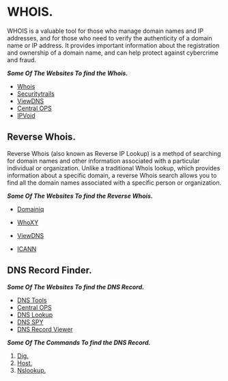 # WHOIS.

WHOIS is a valuable tool for those who manage domain names and IP addresses, and for those who need to verify the authenticity of a domain name or IP address. It provides important information about the registration and ownership of a domain name, and can help protect against cybercrime and fraud.

***Some Of The Websites To find the Whois.***

-   [Whois]()
-   [Securitytrails](https://securitytrails.com/)
-   [ViewDNS](https://viewdns.info/whois/)
-   [Central OPS](https://centralops.net/co/)
-   [IPVoid](https://www.ipvoid.com/whois/)

## Reverse Whois.

Reverse Whois (also known as Reverse IP Lookup) is a method of searching for domain names and other information associated with a particular individual or organization. Unlike a traditional Whois lookup, which provides information about a specific domain, a reverse Whois search allows you to find all the domain names associated with a specific person or organization.

***Some Of The Websites To find the Reverse Whois.***

- [Domainiq](https://domainiq.com/)

- [WhoXY](https://www.whoxy.com/reverse-whois/)

- [ViewDNS](https://viewdns.info/reversewhois/)

- [ICANN](https://lookup.icann.org/en) 

## DNS Record Finder.
***Some Of The Websites To find the DNS Record.***

-   [DNS Tools](http://en.dnstools.ch/)
-   [Central OPS](https://centralops.net/co/DomainDossier.aspx)
-   [DNS Lookup](https://dnschecker.org/)
-   [DNS SPY](https://dnsspy.io/)
-   [DNS Record Viewer](https://www.dnswatch.info/)

***Some Of The Commands To find the DNS Record.***

1.  [Dig.](https://github.com/Mr-Secure-Code/Linux_Servers/blob/main/Red%20HAT/DNS/DNS%20Client.md#dig)
2.  [Host.](https://github.com/Mr-Secure-Code/Linux_Servers/blob/main/Red%20HAT/DNS/DNS%20Client.md#host)
3.  [Nslookup.](https://github.com/Mr-Secure-Code/Linux_Servers/blob/main/Red%20HAT/DNS/DNS%20Client.md#nslookup)

